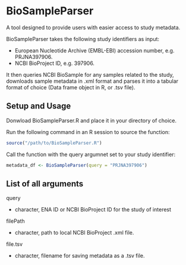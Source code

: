 # BioSampleParser

A tool designed to provide users with easier access to study metadata.

BioSampleParser takes the following study identifiers as input:
* European Nucleotide Archive (EMBL-EBI) accession number, e.g. PRJNA397906.
* NCBI BioProject ID, e.g. 397906.

It then queries NCBI BioSample for any samples related to the study, downloads sample metadata in .xml format and parses it into a tabular format of choice (Data frame object in R, or .tsv file).

## Setup and Usage

Donwload BioSampleParser.R and place it in your directory of choice.

Run the following command in an R session to source the function:
``` r
source("/path/to/BioSampleParser.R")
```
Call the function with the query argumnet set to your study identifier:
``` r
metadata_df <- BioSampleParser(query = "PRJNA397906")
```

## List of all arguments

query
* character, ENA ID or NCBI BioProject ID for the study of interest

filePath
* character, path to local NCBI BioProject .xml file.

file.tsv
* character, filename for saving metadata as a .tsv file.

